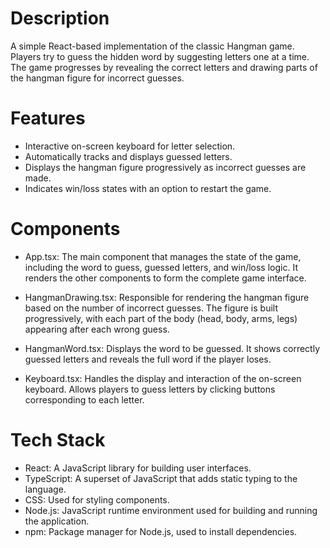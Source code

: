 # Description

A simple React-based implementation of the classic Hangman game. Players try to guess the hidden word by suggesting letters one at a time. The game progresses by revealing the correct letters and drawing parts of the hangman figure for incorrect guesses.

# Features

- Interactive on-screen keyboard for letter selection.
- Automatically tracks and displays guessed letters.
- Displays the hangman figure progressively as incorrect guesses are made.
- Indicates win/loss states with an option to restart the game.

# Components
- App.tsx: The main component that manages the state of the game, including the word to guess, guessed letters, and win/loss logic. It renders the other components to form the complete game interface.

- HangmanDrawing.tsx: Responsible for rendering the hangman figure based on the number of incorrect guesses. The figure is built progressively, with each part of the body (head, body, arms, legs) appearing after each wrong guess.

- HangmanWord.tsx: Displays the word to be guessed. It shows correctly guessed letters and reveals the full word if the player loses.

- Keyboard.tsx: Handles the display and interaction of the on-screen keyboard. Allows players to guess letters by clicking buttons corresponding to each letter.

# Tech Stack
- React: A JavaScript library for building user interfaces.
- TypeScript: A superset of JavaScript that adds static typing to the language.
- CSS: Used for styling components.
- Node.js: JavaScript runtime environment used for building and running the application.
- npm: Package manager for Node.js, used to install dependencies.
